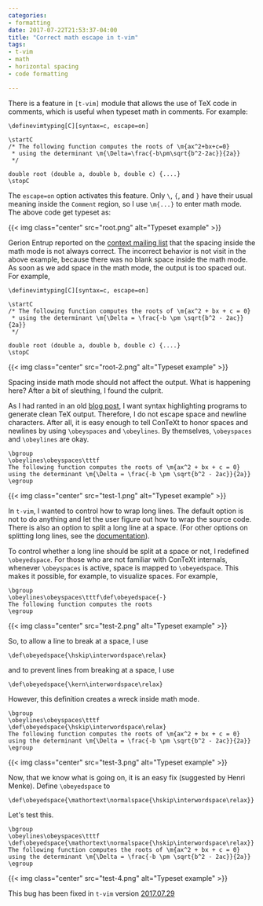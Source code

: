 ```yaml
---
categories:
- formatting
date: 2017-07-22T21:53:37-04:00
title: "Correct math escape in t-vim"
tags:
- t-vim
- math
- horizontal spacing
- code formatting

---
```


There is a feature in `[t-vim]` module that allows the use of TeX code in
comments, which is useful when typeset math in comments. For example: 

[t-vim]: https://github.com/adityam/filter/vim-README.md

<!--
\definevimtyping[C][syntax=c, escape=on]

\startC
/* The following function computes the roots of \m{ax^2+bx+c=0}
 * using the determinant \m{\Delta=\frac{-b\pm\sqrt{b^2-2ac}}{2a}} 
 */

double root (double a, double b, double c) {....}
\stopC
-->

<pre><code><span class="Identifier">\definevimtyping</span><span class="Delimiter">[</span><span class="Type">C</span><span class="Delimiter">][</span><span class="Type">syntax=c, escape=on</span><span class="Delimiter">]</span>

<span class="Keyword">\startC</span>
<span class="Comment">/*</span><span class="Comment"> The following function computes the roots of <span class="Statement">\m</span><span class="Delimiter">{</span>ax^2+bx+c=0<span class="Delimiter">}</span>
<span class="Comment"> * using the determinant <span class="Statement">\m</span><span class="Delimiter">{</span><span class="Statement">\Delta</span>=<span class="Statement">\frac</span><span class="Delimiter">{</span>-b<span class="Statement">\pm\sqrt</span><span class="Delimiter">{</span>b^2-2ac<span class="Delimiter">}}{</span>2a<span class="Delimiter">}}</span>
<span class="Comment"> </span><span class="Comment">*/</span>

<span class="Type">double</span> root (<span class="Type">double</span> a, <span class="Type">double</span> b, <span class="Type">double</span> c) {....}
<span class="Keyword">\stopC</span>
</code></pre>

<!--more-->

The `escape=on` option activates this feature. Only `\`, `{`, and `}` have
their usual meaning inside the `Comment` region, so I use `\m{...}` to enter
math mode. The above code get typeset as:

{{< img class="center" src="root.png" alt="Typeset example" >}}

Gerion Entrup reported on the [context mailing list][list] that the spacing
inside the math mode is not always correct. The incorrect behavior is not
visit in the above example, because there was no blank space inside the math
mode. As soon as we add space in the math mode, the output is too
spaced out. For example,

<pre><code><span class="Identifier">\definevimtyping</span><span class="Delimiter">[</span><span class="Type">C</span><span class="Delimiter">][</span><span class="Type">syntax=c, escape=on</span><span class="Delimiter">]</span>

<span class="Keyword">\startC</span>
<span class="Comment">/*</span><span class="Comment"> The following function computes the roots of <span class="Statement">\m</span><span class="Delimiter">{</span>ax^2 + bx + c = 0<span class="Delimiter">}</span>
<span class="Comment"> * using the determinant <span class="Statement">\m</span><span class="Delimiter">{</span><span class="Statement">\Delta</span> = <span class="Statement">\frac</span><span class="Delimiter">{</span>-b<span class="Statement"> \pm \sqrt</span><span class="Delimiter">{</span>b^2 - 2ac<span class="Delimiter">}}{</span>2a<span class="Delimiter">}}</span>
<span class="Comment"> </span><span class="Comment">*/</span>

<span class="Type">double</span> root (<span class="Type">double</span> a, <span class="Type">double</span> b, <span class="Type">double</span> c) {....}
<span class="Keyword">\stopC</span>
</code></pre>

{{< img class="center" src="root-2.png" alt="Typeset example" >}}

[list]: https://mailman.ntg.nl/pipermail/ntg-context/2017/089189.html

Spacing inside math mode should not affect the output. What is happening
here? After a bit of sleuthing, I found the culprit. 

As I had ranted in an old [blog post][post], I want syntax highlighting
programs to generate clean TeX output. Therefore, I do not escape space and
newline characters. After all, it is easy enough to tell ConTeXt to honor
spaces and newlines by using `\obeyspaces` and `\obeylines`. By themselves,
`\obeyspaces` and `\obeylines` are okay. 

<!--
\bgroup
\obeylines\obeyspaces\tttf
The following function computes the roots of \m{ax^2 + bx + c = 0}
using the determinant \m{\Delta = \frac{-b \pm \sqrt{b^2 - 2ac}}{2a}}
\egroup
-->

<pre><code><span class="Character">\bgroup</span>
<span class="Statement">\obeylines\obeyspaces\tttf</span>
The following function computes the roots of <span class="Statement">\m</span><span class="Delimiter">{</span>ax^2 + bx + c = 0<span class="Delimiter">}</span>
using the determinant <span class="Statement">\m</span><span class="Delimiter">{</span><span class="Statement">\Delta</span> = <span class="Statement">\frac</span><span class="Delimiter">{</span>-b <span class="Statement">\pm</span> <span class="Statement">\sqrt</span><span class="Delimiter">{</span>b^2 - 2ac<span class="Delimiter">}}{</span>2a<span class="Delimiter">}}</span>
<span class="Character">\egroup</span>
</code></pre>

{{< img class="center" src="test-1.png" alt="Typeset example" >}}

In `t-vim`, I wanted to control how to wrap long lines. The default option is
not to do anything and let the user figure out how to wrap the source code.
There is also an option to split a long line at a space.
(For other options on splitting long lines, see the [documentation]). 

To control whether a long line should be split at a space or not, I redefined
`\obeyedspace`. For those who are not familiar with ConTeXt internals,
whenever `\obeyspaces` is active, space is mapped to `\obeyedspace`. This
makes it possible, for example, to visualize spaces. For example,

<!--
\bgroup
\obeylines\obeyspaces\tttf\def\obeyedspace{-}
The following function computes the roots 
\egroup
-->

<pre><code><span class="Character">\bgroup</span>
<span class="Statement">\obeylines\obeyspaces\tttf</span><span class="Character">\def</span><span class="Statement">\obeyedspace</span><span class="Delimiter">{</span>-<span class="Delimiter">}</span>
The following function computes the roots
<span class="Character">\egroup</span>
</code></pre>

{{< img class="center" src="test-2.png" alt="Typeset example" >}}

So, to allow a line to break at a space, I use 

<!--
\def\obeyedspace{\hskip\interwordspace\relax}
-->

<pre><code><span class="Character">\def</span><span class="Statement">\obeyedspace</span><span class="Delimiter">{</span><span class="Statement">\hskip\interwordspace\relax</span><span class="Delimiter">}</span>
</code></pre>
 
and to prevent lines from breaking at a space, I use

<pre><code><span class="Character">\def</span><span class="Statement">\obeyedspace</span><span class="Delimiter">{</span><span class="Statement">\kern\interwordspace\relax</span><span class="Delimiter">}</span>
</code></pre>

However, this definition creates a wreck inside math mode.
<!--
\bgroup
\obeylines\obeyspaces\tttf\def\obeyedspace{\hskip\interwordspace\relax}
The following function computes the roots of \m{ax^2 + bx + c = 0}
using the determinant \m{\Delta = \frac{-b \pm \sqrt{b^2 - 2ac}}{2a}}
\egroup
-->

<pre><code><span class="Character">\bgroup</span>
<span class="Statement">\obeylines\obeyspaces\tttf</span>
<span class="Character">\def</span><span class="Statement">\obeyedspace</span><span class="Delimiter">{</span><span class="Statement">\hskip\interwordspace\relax</span><span class="Delimiter">}</span>
The following function computes the roots of <span class="Statement">\m</span><span class="Delimiter">{</span>ax^2 + bx + c = 0<span class="Delimiter">}</span>
using the determinant <span class="Statement">\m</span><span class="Delimiter">{</span><span class="Statement">\Delta</span> = <span class="Statement">\frac</span><span class="Delimiter">{</span>-b <span class="Statement">\pm</span> <span class="Statement">\sqrt</span><span class="Delimiter">{</span>b^2 - 2ac<span class="Delimiter">}}{</span>2a<span class="Delimiter">}}</span>
<span class="Character">\egroup</span>
</code></pre>

{{< img class="center" src="test-3.png" alt="Typeset example" >}}

Now, that we know what is going on, it is an easy fix (suggested by Henri
Menke). Define `\obeyedspace` to

<pre><code><span class="Character">\def</span><span class="Statement">\obeyedspace</span><span class="Delimiter">{</span><span class="Statement">\mathortext\normalspace</span><span class="Delimiter">{</span><span class="Statement">\hskip\interwordspace\relax</span><span class="Delimiter">}}</span>
</code></pre>

Let's test this.

<pre><code><span class="Character">\bgroup</span>
<span class="Statement">\obeylines\obeyspaces\tttf</span>
<span class="Character">\def</span><span class="Statement">\obeyedspace</span><span class="Delimiter">{</span><span class="Statement">\mathortext\normalspace</span><span class="Delimiter">{</span><span class="Statement">\hskip\interwordspace\relax</span><span class="Delimiter">}}</span>
The following function computes the roots of <span class="Statement">\m</span><span class="Delimiter">{</span>ax^2 + bx + c = 0<span class="Delimiter">}</span>
using the determinant <span class="Statement">\m</span><span class="Delimiter">{</span><span class="Statement">\Delta</span> = <span class="Statement">\frac</span><span class="Delimiter">{</span>-b <span class="Statement">\pm</span> <span class="Statement">\sqrt</span><span class="Delimiter">{</span>b^2 - 2ac<span class="Delimiter">}}{</span>2a<span class="Delimiter">}}</span>
<span class="Character">\egroup</span>
</code></pre>

{{< img class="center" src="test-4.png" alt="Typeset example" >}}

This bug has been fixed in `t-vim` version [2017.07.29][release]

[release]: https://github.com/adityam/filter/tree/vim-2017.07.29

[post]: https://randomdeterminism.wordpress.com/2011/06/06/clean-tex-output/
[documentation]: https://github.com/adityam/filter/blob/master/vim-README.md#wrapping-lines
